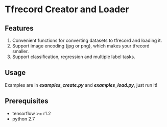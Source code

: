 # Tfrecord Creator and Loader

## Features
1. Convenient functions for converting datasets to tfrecord and loading it.
1. Support image encoding (jpg or png), which makes your tfrecord smaller.
1. Support classification, regression and multiple label tasks.

## Usage
Examples are in ***examples_create.py*** and ***examples_load.py***, just run it!

## Prerequisites
- tensorflow >= r1.2
- python 2.7
